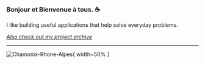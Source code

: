### Bonjour et Bienvenue à tous. ☕

I like building useful applications that help solve everyday problems.

*[Also check out my project archive](https://liam-whittle.github.io/)*

---

![Chamonix-Rhone-Alpes](https://www.oliverstravels.com/blog/wp-content/uploads/2019/07/Chamonix-Rhone-Alpes.png){ width=50% } 
